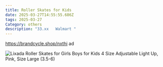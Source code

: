 ```yaml
---
title: Roller Skates for Kids
date: 2025-03-27T14:55:55.686Z
tags: 2025-03-27
Category: others
description: "33.xx   Walmart "
---
```

https://brandcycle.shop/nxthi  ad 

<!--StartFragment-->

![Lixada Roller Skates for Girls Boys for Kids 4 Size Adjustable Light Up, Pink, Size Large (3.5-6)](https://i5.walmartimages.com/seo/Lixada-Roller-Skates-for-Girls-Boys-for-Kids-4-Size-Adjustable-Light-Up-Pink-Size-Large-3-5-6_f85d73c8-7abb-465b-b258-7738655848cc.9e87757fc19741f6ae3d2cefdfaf3ee6.jpeg?odnHeight=640&odnWidth=640&odnBg=FFFFFF)

<!--EndFragment-->